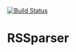 [![Build Status](https://travis-ci.org/Rbloggers/RSSparser.svg?branch=master)](https://travis-ci.org/Rbloggers/RSSparser)

# RSSparser

